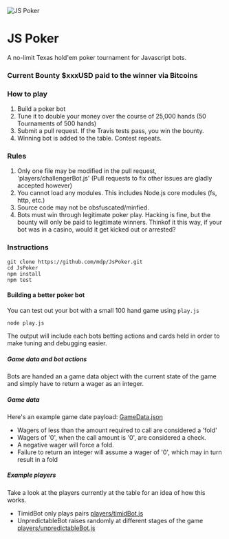 ![JS Poker](http://img.mdp.im.s3.amazonaws.com/2013m18Untitled_7u9swn.jpg)

# JS Poker

A no-limit Texas hold'em poker tournament for Javascript bots.

### Current Bounty $xxxUSD paid to the winner via Bitcoins

### How to play

1. Build a poker bot
1. Tune it to double your money over the course of 25,000 hands (50 Tournaments of 500 hands)
1. Submit a pull request. If the Travis tests pass, you win the bounty.
1. Winning bot is added to the table. Contest repeats.

### Rules

1. Only one file may be modified in the pull request, 'players/challengerBot.js' (Pull requests to fix other issues are gladly accepted however)
1. You cannot load any modules. This includes Node.js core modules (fs, http, etc.)
1. Source code may not be obsfuscated/minfied.
1. Bots must win through legitimate poker play. Hacking is fine, but the bounty will only be paid to legitimate winners. Thinkof it this way, if your bot was in a casino, would it get kicked out or arrested?

### Instructions

    git clone https://github.com/mdp/JsPoker.git
    cd JsPoker
    npm install
    npm test

#### Building a better poker bot

You can test out your bot with a small 100 hand game using `play.js`

    node play.js

The output will include each bots betting actions and cards held in order
to make tuning and debugging easier.

##### Game data and bot actions

Bots are handed an a game data object with the current state of the game and simply have
to return a wager as an integer.

##### Game data

Here's an example game date payload: [GameData.json](https://gist.github.com/mdp/050cd82f651eb9f9b9c8)

- Wagers of less than the amount required to call are considered a 'fold'
- Wagers of '0', when the call amount is '0', are considered a check.
- A negative wager will force a fold.
- Failure to return an integer will assume a wager of '0', which may in turn result in a fold

##### Example players

Take a look at the players currently at the table for an idea of how this works.

- TimidBot only plays pairs [players/timidBot.js](players/timidBot.js)
- UnpredictableBot raises randomly at different stages of the game [players/unpredictableBot.js](players/unpredictableBot.js)

